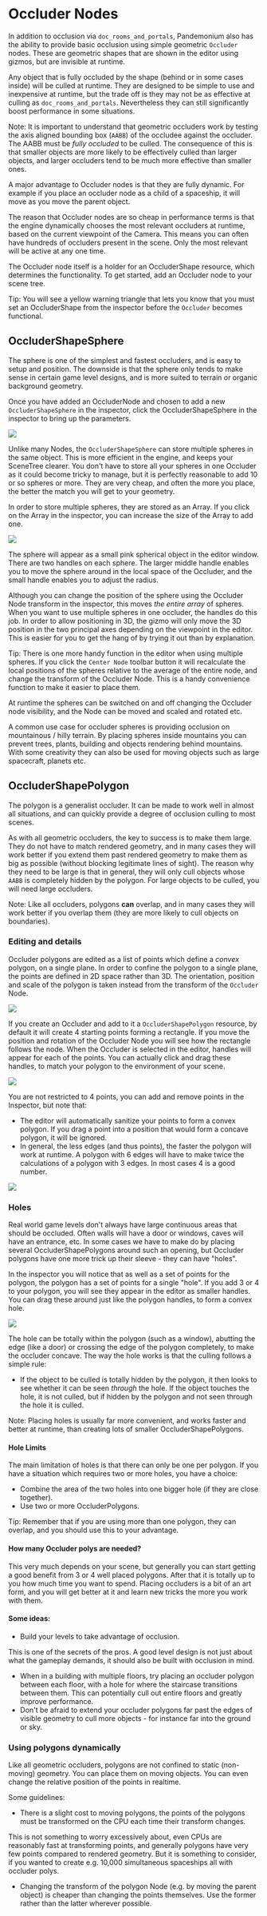 

# Occluder Nodes

In addition to occlusion via `doc_rooms_and_portals`, Pandemonium also has the ability to provide basic occlusion using simple geometric `Occluder` nodes. These are geometric shapes that are shown in the editor using gizmos, but are invisible at runtime.

Any object that is fully occluded by the shape (behind or in some cases inside) will be culled at runtime. They are designed to be simple to use and inexpensive at runtime, but the trade off is they may not be as effective at culling as `doc_rooms_and_portals`. Nevertheless they can still significantly boost performance in some situations.

Note:
 It is important to understand that geometric occluders work by testing the axis aligned bounding box (`AABB`) of the occludee against the occluder. The AABB must be *fully occluded* to be culled. The consequence of this is that smaller objects are more likely to be effectively culled than larger objects, and larger occluders tend to be much more effective than smaller ones.

A major advantage to Occluder nodes is that they are fully dynamic. For example if you place an occluder node as a child of a spaceship, it will move as you move the parent object.

The reason that Occluder nodes are so cheap in performance terms is that the engine dynamically chooses the most relevant occluders at runtime, based on the current viewpoint of the Camera. This means you can often have hundreds of occluders present in the scene. Only the most relevant will be active at any one time.

The Occluder node itself is a holder for an OccluderShape resource, which determines the functionality. To get started, add an Occluder node to your scene tree.

Tip:
 You will see a yellow warning triangle that lets you know that you must set an OccluderShape from the inspector before the `Occluder` becomes functional.

## OccluderShapeSphere

The sphere is one of the simplest and fastest occluders, and is easy to setup and position. The downside is that the sphere only tends to make sense in certain game level designs, and is more suited to terrain or organic background geometry.

Once you have added an OccluderNode and chosen to add a new `OccluderShapeSphere` in the inspector, click the OccluderShapeSphere in the inspector to bring up the parameters.

![](img/occluder_shape_sphere_inspector.png)

Unlike many Nodes, the `OccluderShapeSphere` can store multiple spheres in the same object. This is more efficient in the engine, and keeps your SceneTree clearer. You don't have to store all your spheres in one Occluder as it could become tricky to manage, but it is perfectly reasonable to add 10 or so spheres or more. They are very cheap, and often the more you place, the better the match you will get to your geometry.

In order to store multiple spheres, they are stored as an Array. If you click on the Array in the inspector, you can increase the size of the Array to add one.

![](img/occluder_shape_sphere_terrain.png)

The sphere will appear as a small pink spherical object in the editor window. There are two handles on each sphere. The larger middle handle enables you to move the sphere around in the local space of the Occluder, and the small handle enables you to adjust the radius.

Although you can change the position of the sphere using the Occluder Node transform in the inspector, this moves *the entire array* of spheres. When you want to use multiple spheres in one occluder, the handles do this job. In order to allow positioning in 3D, the gizmo will only move the 3D position in the two principal axes depending on the viewpoint in the editor. This is easier for you to get the hang of by trying it out than by explanation.

Tip:
 There is one more handy function in the editor when using multiple spheres. If you click the `Center Node` toolbar button it will recalculate the local positions of the spheres relative to the average of the entire node, and change the transform of the Occluder Node. This is a handy convenience function to make it easier to place them.

At runtime the spheres can be switched on and off changing the Occluder node visibility, and the Node can be moved and scaled and rotated etc.

A common use case for occluder spheres is providing occlusion on mountainous / hilly terrain. By placing spheres inside mountains you can prevent trees, plants, building and objects rendering behind mountains. With some creativity they can also be used for moving objects such as large spacecraft, planets etc.

## OccluderShapePolygon

The polygon is a generalist occluder. It can be made to work well in almost all situations, and can quickly provide a degree of occlusion culling to most scenes.

As with all geometric occluders, the key to success is to make them large. They do not have to match rendered geometry, and in many cases they will work better if you extend them past rendered geometry to make them as big as possible (without blocking legitimate lines of sight). The reason why they need to be large is that in general, they will only cull objects whose `AABB` is completely hidden by the polygon. For large objects to be culled, you will need large occluders.

Note:
 Like all occluders, polygons **can** overlap, and in many cases they will work better if you overlap them (they are more likely to cull objects on boundaries).

### Editing and details

Occluder polygons are edited as a list of points which define a *convex* polygon, on a single plane. In order to confine the polygon to a single plane, the points are defined in 2D space rather than 3D. The orientation, position and scale of the polygon is taken instead from the transform of the `Occluder` Node.

![](img/occluder_shape_polygon_inspector.png)

If you create an Occluder and add to it a `OccluderShapePolygon` resource, by default it will create 4 starting points forming a rectangle. If you move the position and rotation of the Occluder Node you will see how the rectangle follows the node. When the Occluder is selected in the editor, handles will appear for each of the points. You can actually click and drag these handles, to match your polygon to the environment of your scene.

![](img/occluder_shape_polygon.png)

You are not restricted to 4 points, you can add and remove points in the Inspector, but note that:

-  The editor will automatically sanitize your points to form a convex polygon. If you drag a point into a position that would form a concave polygon, it will be ignored.
-  In general, the less edges (and thus points), the faster the polygon will work at runtime. A polygon with 6 edges will have to make twice the calculations of a polygon with 3 edges. In most cases 4 is a good number.

![](img/occluder_shape_polygon2.png)

### Holes

Real world game levels don't always have large continuous areas that should be occluded. Often walls will have a door or windows, caves will have an entrance, etc. In some cases we have to make do by placing several OccluderShapePolygons around such an opening, but Occluder polygons have one more trick up their sleeve - they can have "holes".

In the inspector you will notice that as well as a set of points for the polygon, the polygon has a set of points for a single "hole". If you add 3 or 4 to your polygon, you will see they appear in the editor as smaller handles. You can drag these around just like the polygon handles, to form a convex hole.

![](img/occluder_shape_polygon_hole.png)

The hole can be totally within the polygon (such as a window), abutting the edge (like a door) or crossing the edge of the polygon completely, to make the occluder concave. The way the hole works is that the culling follows a simple rule:

-  If the object to be culled is totally hidden by the polygon, it then looks to see whether it can be seen *through* the hole. If the object touches the hole, it is not culled, but if hidden by the polygon and not seen through the hole it is culled.

Note:
 Placing holes is usually far more convenient, and works faster and better at runtime, than creating lots of smaller OccluderShapePolygons.

#### Hole Limits

The main limitation of holes is that there can only be one per polygon. If you have a situation which requires two or more holes, you have a choice:

-  Combine the area of the two holes into one bigger hole (if they are close together).
-  Use two or more OccluderPolygons.

Tip:
 Remember that if you are using more than one polygon, they can overlap, and you should use this to your advantage.

#### How many Occluder polys are needed?

This very much depends on your scene, but generally you can start getting a good benefit from 3 or 4 well placed polygons. After that it is totally up to you how much time you want to spend.
Placing occluders is a bit of an art form, and you will get better at it and learn new tricks the more you work with them.

#### Some ideas:

-  Build your levels to take advantage of occlusion.

This is one of the secrets of the pros. A good level design is not just about what the gameplay demands, it should also be built with occlusion in mind.

-  When in a building with multiple floors, try placing an occluder polygon between each floor, with a hole for where the staircase transitions between them. This can potentially cull out entire floors and greatly improve performance.
-  Don't be afraid to extend your occluder polygons far past the edges of visible geometry to cull more objects - for instance far into the ground or sky.

### Using polygons dynamically

Like all geometric occluders, polygons are not confined to static (non-moving) geometry. You can place them on moving objects. You can even change the relative position of the points in realtime.

Some guidelines:

-  There is a slight cost to moving polygons, the points of the polygons must be transformed on the CPU each time their transform changes.

This is not something to worry excessively about, even CPUs are reasonably fast at transforming points, and generally polygons have very few points compared to rendered geometry. But it is something to consider, if you wanted to create e.g. 10,000 simultaneous spaceships all with occluder polys.

-  Changing the transform of the polygon Node (e.g. by moving the parent object) is cheaper than changing the points themselves. Use the former rather than the latter wherever possible.
